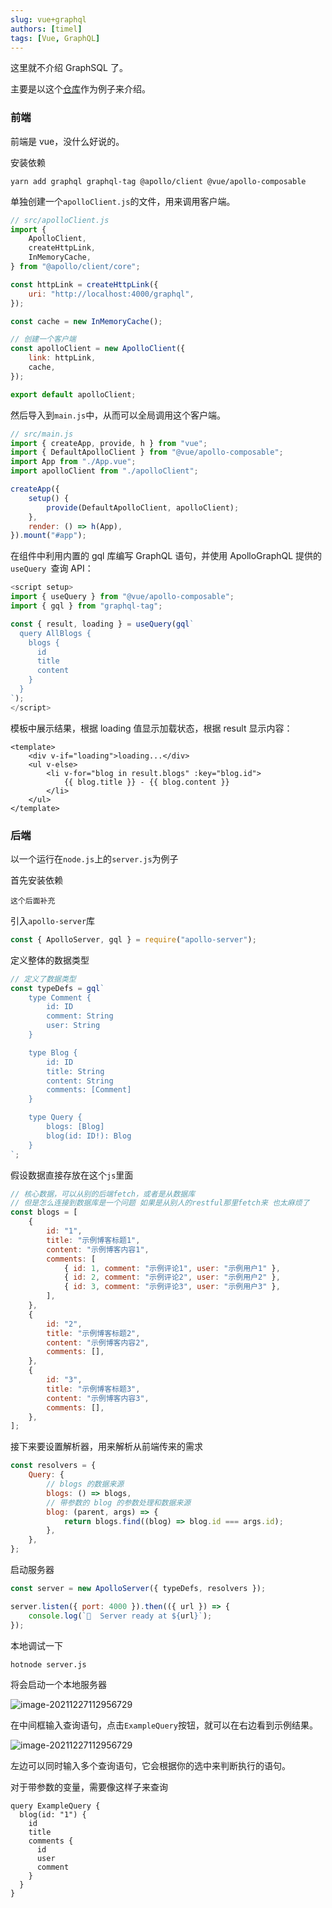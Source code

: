```yaml
---
slug: vue+graphql
authors: [timel]
tags: [Vue, GraphQL]
---
```


这里就不介绍 GraphSQL 了。

主要是以这个[仓库](https://github.com/zxuqian/code-examples/tree/master/graphql/01-intro)作为例子来介绍。

<!--truncate-->

### 前端

前端是 vue，没什么好说的。

安装依赖

```
yarn add graphql graphql-tag @apollo/client @vue/apollo-composable
```

单独创建一个`apolloClient.js`的文件，用来调用客户端。

```js
// src/apolloClient.js
import {
	ApolloClient,
	createHttpLink,
	InMemoryCache,
} from "@apollo/client/core";

const httpLink = createHttpLink({
	uri: "http://localhost:4000/graphql",
});

const cache = new InMemoryCache();

// 创建一个客户端
const apolloClient = new ApolloClient({
	link: httpLink,
	cache,
});

export default apolloClient;
```

然后导入到`main.js`中，从而可以全局调用这个客户端。

```js
// src/main.js
import { createApp, provide, h } from "vue";
import { DefaultApolloClient } from "@vue/apollo-composable";
import App from "./App.vue";
import apolloClient from "./apolloClient";

createApp({
	setup() {
		provide(DefaultApolloClient, apolloClient);
	},
	render: () => h(App),
}).mount("#app");
```

在组件中利用内置的 gql 库编写 GraphQL 语句，并使用 ApolloGraphQL 提供的 `useQuery `查询 API：

```js
<script setup>
import { useQuery } from "@vue/apollo-composable";
import { gql } from "graphql-tag";

const { result, loading } = useQuery(gql`
  query AllBlogs {
    blogs {
      id
      title
      content
    }
  }
`);
</script>
```

模板中展示结果，根据 loading 值显示加载状态，根据 result 显示内容：

```vue
<template>
	<div v-if="loading">loading...</div>
	<ul v-else>
		<li v-for="blog in result.blogs" :key="blog.id">
			{{ blog.title }} - {{ blog.content }}
		</li>
	</ul>
</template>
```

### 后端

以一个运行在`node.js`上的`server.js`为例子

首先安装依赖

```
这个后面补充
```

引入`apollo-server`库

```js
const { ApolloServer, gql } = require("apollo-server");
```

定义整体的数据类型

```js
// 定义了数据类型
const typeDefs = gql`
	type Comment {
		id: ID
		comment: String
		user: String
	}

	type Blog {
		id: ID
		title: String
		content: String
		comments: [Comment]
	}

	type Query {
		blogs: [Blog]
		blog(id: ID!): Blog
	}
`;
```

假设数据直接存放在这个`js`里面

```js
// 核心数据，可以从别的后端fetch，或者是从数据库
// 但是怎么连接到数据库是一个问题 如果是从别人的restful那里fetch来 也太麻烦了
const blogs = [
	{
		id: "1",
		title: "示例博客标题1",
		content: "示例博客内容1",
		comments: [
			{ id: 1, comment: "示例评论1", user: "示例用户1" },
			{ id: 2, comment: "示例评论2", user: "示例用户2" },
			{ id: 3, comment: "示例评论3", user: "示例用户3" },
		],
	},
	{
		id: "2",
		title: "示例博客标题2",
		content: "示例博客内容2",
		comments: [],
	},
	{
		id: "3",
		title: "示例博客标题3",
		content: "示例博客内容3",
		comments: [],
	},
];
```

接下来要设置解析器，用来解析从前端传来的需求

```js
const resolvers = {
	Query: {
		// blogs 的数据来源
		blogs: () => blogs,
		// 带参数的 blog 的参数处理和数据来源
		blog: (parent, args) => {
			return blogs.find((blog) => blog.id === args.id);
		},
	},
};
```

启动服务器

```js
const server = new ApolloServer({ typeDefs, resolvers });

server.listen({ port: 4000 }).then(({ url }) => {
	console.log(`🚀  Server ready at ${url}`);
});
```

本地调试一下

```
hotnode server.js
```

将会启动一个本地服务器

![image-20211227112956729](https://gitee.com/fetiss/img_clound/raw/master/img/2021/12/27/16273_image-20211227112956729.png)

在中间框输入查询语句，点击`ExampleQuery`按钮，就可以在右边看到示例结果。

![image-20211227112956729](https://gitee.com/fetiss/img_clound/raw/master/img/2021/12/27/31583_image-20211227113434534.png)

左边可以同时输入多个查询语句，它会根据你的选中来判断执行的语句。

对于带参数的变量，需要像这样子来查询

```
query ExampleQuery {
  blog(id: "1") {
    id
    title
    comments {
      id
      user
      comment
    }
  }
}
```
